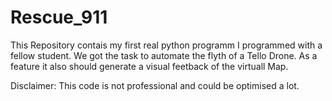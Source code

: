 # Rescue_911
This Repository contais my first real python programm I programmed with a fellow student.
We got the task to automate the flyth of a Tello Drone.
As a feature it also should generate a visual feetback of the virtuall Map.

Disclaimer: This code is not professional and could be optimised a lot.
